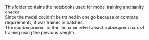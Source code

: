 This folder contains the notebooks used for model training and sanity checks. <br>
Since the model couldn't be trained in one go because of compute requirements, it was trained in batches. <br>
The number present in the file name refer to each subsequent runs of training using the previous weights.
